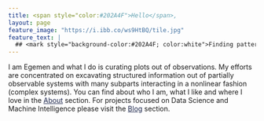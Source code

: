 ```yaml
---
title: <span style="color:#202A4F">Hello</span>,
layout: page
feature_image: "https://i.ibb.co/ws9HtBQ/tile.jpg"
feature_text: |
  ## <mark style="background-color:#202A4F; color:white">Finding patterns in observations to extract information</mark>
---
```


<style>
.button--nav {
  color: #202A4F;
}
.footer {
  background-color:#202A4F;
}

.footer a {
  color: white;
}

.footer small {
  color: white;
}

a {
  color:#202A4F;
}
</style>

I am Egemen and what I do is curating plots out of observations. My efforts are
concentrated on excavating structured information out of partially observable
systems with many subparts interacting in a nonlinear fashion (complex systems).
You can find about who I am, what I like and where I love in the <a href='/About/'>About</a> section.
For projects focused on Data Science and Machine Intelligence please visit the <a href='/Blog/'>Blog</a> section.
